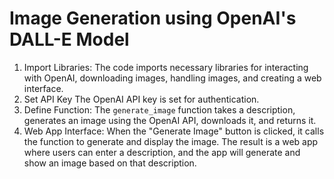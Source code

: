 # Image Generation using OpenAI's DALL-E Model
1. Import Libraries: The code imports necessary libraries for interacting with OpenAI, downloading images, handling images, and creating a web interface.
2. Set API Key The OpenAI API key is set for authentication.
3. Define Function: The `generate_image` function takes a description, generates an image using the OpenAI API, downloads it, and returns it.
4. Web App Interface: When the "Generate Image" button is clicked, it calls the function to generate and display the image.
The result is a web app where users can enter a description, and the app will generate and show an image based on that description.

